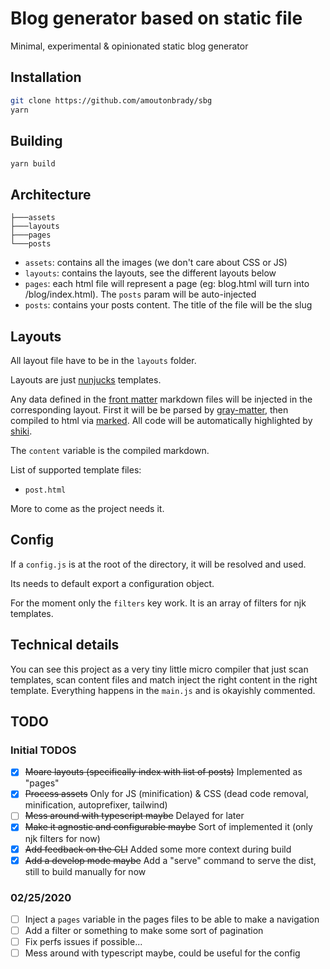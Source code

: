 # Blog generator based on static file

Minimal, experimental & opinionated static blog generator

## Installation

```bash
git clone https://github.com/amoutonbrady/sbg
yarn
```

## Building

`yarn build`

## Architecture

```
├───assets
├───layouts
├───pages
└───posts
```

-   `assets`: contains all the images (we don't care about CSS or JS)
-   `layouts`: contains the layouts, see the different layouts below
-   `pages`: each html file will represent a page (eg: blog.html will turn into /blog/index.html). The `posts` param will be auto-injected
-   `posts`: contains your posts content. The title of the file will be the slug

## Layouts

All layout file have to be in the `layouts` folder.

Layouts are just [nunjucks](https://mozilla.github.io/) templates.

Any data defined in the [front matter](https://jekyllrb.com/docs/front-matter/) markdown files will be injected in the corresponding layout. First it will be be parsed by [gray-matter](https://github.com/jonschlinkert/gray-matter), then compiled to html via [marked](https://marked.js.org/). All code will be automatically highlighted by [shiki](https://github.com/octref/shiki).

The `content` variable is the compiled markdown.

List of supported template files:

-   `post.html`

More to come as the project needs it.

## Config

If a `config.js` is at the root of the directory, it will be resolved and used.

Its needs to default export a configuration object.

For the moment only the `filters` key work. It is an array of filters for njk templates.

## Technical details

You can see this project as a very tiny little micro compiler that just scan templates, scan content files and match inject the right content in the right template. Everything happens in the `main.js` and is okayishly commented.

## TODO

### Initial TODOS

-   [x] ~~Moare layouts (specifically index with list of posts)~~ Implemented as "pages"
-   [x] ~~Process assets~~ Only for JS (minification) & CSS (dead code removal, minification, autoprefixer, tailwind)
-   [ ] ~~Mess around with typescript maybe~~ Delayed for later
-   [x] ~~Make it agnostic and configurable maybe~~ Sort of implemented it (only njk filters for now)
-   [x] ~~Add feedback on the CLI~~ Added some more context during build
-   [x] ~~Add a develop mode maybe~~ Add a "serve" command to serve the dist, still to build manually for now

### 02/25/2020

-   [ ] Inject a `pages` variable in the pages files to be able to make a navigation
-   [ ] Add a filter or something to make some sort of pagination
-   [ ] Fix perfs issues if possible...
-   [ ] Mess around with typescript maybe, could be useful for the config
